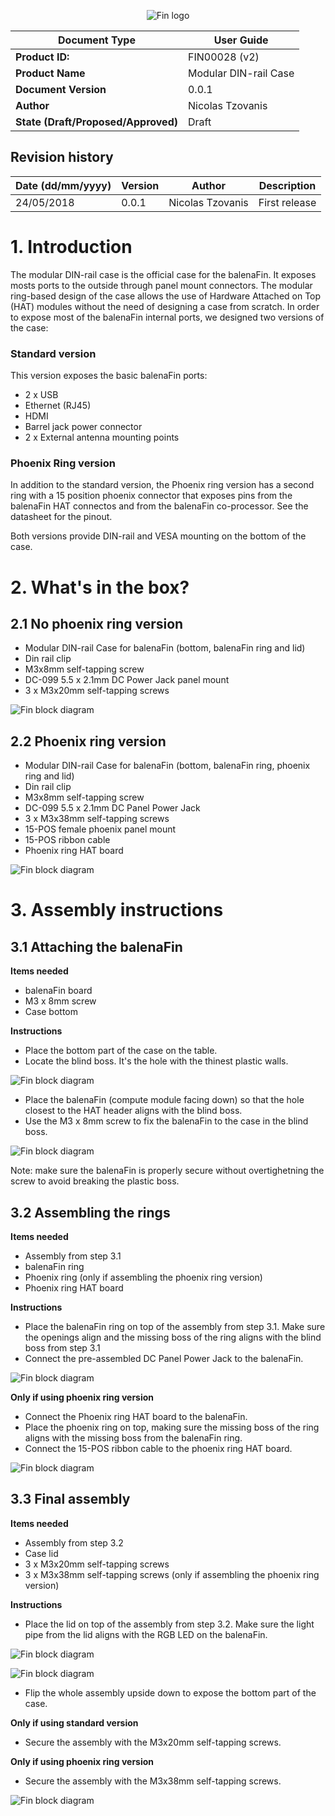 <center>

![Fin logo](../../../assets/balenaFin_logo.png)

| **Document Type** | User Guide |
| --- | --- |
| **Product ID:** | FIN00028 (v2) |
| **Product Name** | Modular DIN-rail Case |
| **Document Version** | 0.0.1 |
| **Author** | Nicolas Tzovanis |
| **State (Draft/Proposed/Approved)** | Draft |

</center>

## Revision history

<center>

| **Date (dd/mm/yyyy)** | **Version** | **Author** | **Description** |
| --- | --- | --- | --- |
| 24/05/2018 | 0.0.1 | Nicolas Tzovanis | First release |

</center>

<div class="page-break"></div>

# 1. Introduction

The modular DIN-rail case is the official case for the balenaFin. It exposes mosts ports to the outside through panel mount connectors. The modular ring-based design of the case allows the use of Hardware Attached on Top (HAT) modules without the need of designing a case from scratch.
In order to expose most of the balenaFin internal ports, we designed two versions of the case:

### Standard version

This version exposes the basic balenaFin ports:
- 2 x USB
- Ethernet (RJ45)
- HDMI
- Barrel jack power connector
- 2 x External antenna mounting points

### Phoenix Ring version

In addition to the standard version, the Phoenix ring version has a second ring with a 15 position phoenix connector that exposes pins from the balenaFin HAT connectos and from the balenaFin co-processor. See the datasheet for the pinout. 


Both versions provide DIN-rail and VESA mounting on the bottom of the case.


# 2. What's in the box?

## 2.1 No phoenix ring version

- Modular DIN-rail Case for balenaFin (bottom, balenaFin ring and lid)
- Din rail clip
- M3x8mm self-tapping screw
- DC-099 5.5 x 2.1mm DC Power Jack panel mount
- 3 x M3x20mm self-tapping screws

![Fin block diagram](./pictures/standard_components.jpg)

## 2.2 Phoenix ring version

- Modular DIN-rail Case for balenaFin (bottom, balenaFin ring, phoenix ring and lid)
- Din rail clip
- M3x8mm self-tapping screw
- DC-099 5.5 x 2.1mm DC Panel Power Jack 
- 3 x M3x38mm self-tapping screws
- 15-POS female phoenix panel mount
- 15-POS ribbon cable
- Phoenix ring HAT board

![Fin block diagram](./pictures/phoenix_components.jpg)

# 3. Assembly instructions

## 3.1 Attaching the balenaFin 

**Items needed**
- balenaFin board
- M3 x 8mm screw
- Case bottom

**Instructions**
- Place the bottom part of the case on the table.
- Locate the blind boss. It's the hole with the thinest plastic walls.

![Fin block diagram](./pictures/3_1_a.jpg)

- Place the balenaFin (compute module facing down) so that the hole closest to the HAT header aligns with the blind boss.
- Use the M3 x 8mm screw to fix the balenaFin to the case in the blind boss.

![Fin block diagram](./pictures/3_1_b.jpg)

Note: make sure the balenaFin is properly secure without overtighetning the screw to avoid breaking the plastic boss.

## 3.2 Assembling the rings

**Items needed**
- Assembly from step 3.1
- balenaFin ring
- Phoenix ring (only if assembling the phoenix ring version)
- Phoenix ring HAT board


**Instructions**
- Place the balenaFin ring on top of the assembly from step 3.1. Make sure the openings align and the missing boss of the ring aligns with the blind boss from step 3.1
- Connect the pre-assembled DC Panel Power Jack to the balenaFin.

![Fin block diagram](./pictures/3_2_a.jpg)

__Only if using phoenix ring version__
- Connect the Phoenix ring HAT board to the balenaFin.
- Place the phoenix ring on top, making sure the missing boss of the ring aligns with the missing boss from the balenaFin ring.
- Connect the 15-POS ribbon cable to the phoenix ring HAT board.

![Fin block diagram](./pictures/3_2_b.jpg)

## 3.3  Final assembly

**Items needed**
- Assembly from step 3.2
- Case lid
- 3 x M3x20mm self-tapping screws
- 3 x M3x38mm self-tapping screws (only if assembling the phoenix ring version)

**Instructions**

- Place the lid on top of the assembly from step 3.2. Make sure the light pipe from the lid aligns with the RGB LED on the balenaFin.

![Fin block diagram](./pictures/3_3_a.jpg)

![Fin block diagram](./pictures/3_3_b.jpg)

- Flip the whole assembly upside down to expose the bottom part of the case.

__Only if using standard version__
- Secure the assembly with the M3x20mm self-tapping screws.

__Only if using phoenix ring version__
- Secure the assembly with the M3x38mm self-tapping screws.

![Fin block diagram](./pictures/3_3_c.jpg)